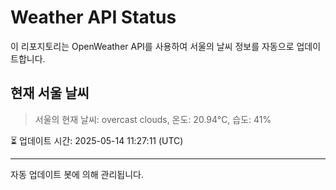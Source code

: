 
# Weather API Status

이 리포지토리는 OpenWeather API를 사용하여 서울의 날씨 정보를 자동으로 업데이트합니다.

## 현재 서울 날씨
> 서울의 현재 날씨: overcast clouds, 온도: 20.94°C, 습도: 41%

⏳ 업데이트 시간: 2025-05-14 11:27:11 (UTC)

---
자동 업데이트 봇에 의해 관리됩니다.
